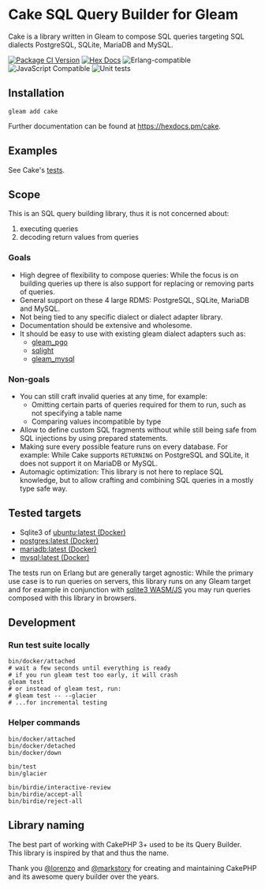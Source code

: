 # Cake SQL Query Builder for Gleam

Cake is a library written in Gleam to compose SQL queries targeting SQL dialects PostgreSQL, SQLite, MariaDB and MySQL.

[![Package
<a href="https://github.com/inoas/gleam-cake/releases"><img src="https://img.shields.io/github/release/inoas/gleam-cake" alt="GitHub release"></a>
<a href="https://discord.gg/Fm8Pwmy"><img src="https://img.shields.io/discord/768594524158427167?color=blue" alt="Discord chat"></a>
![CI](https://github.com/inoas/gleam-cake/workflows/test/badge.svg?branch=main)
Version](https://img.shields.io/hexpm/v/cake)](https://hex.pm/packages/cake)
[![Hex Docs](https://img.shields.io/badge/hex-docs-ffaff3)](https://hexdocs.pm/cake/)
![Erlang-compatible](https://img.shields.io/badge/target-erlang-b83998)
![JavaScript Compatible](https://img.shields.io/badge/target-javascript-f3e155)
![Unit tests](https://github.com/github/docs/actions/workflows/test.yml/badge.svg)

## Installation

```shell
gleam add cake
```

Further documentation can be found at <https://hexdocs.pm/cake>.

## Examples

See Cake's [tests](https://github.com/inoas/gleam-cake/tree/main/test/cake_test).

## Scope

This is an SQL query building library, thus it is not concerned about:

1. executing queries
2. decoding return values from queries

### Goals

- High degree of flexibility to compose queries:
  While the focus is on building queries up there is also support for replacing
  or removing parts of queries.
- General support on these 4 large RDMS: PostgreSQL, SQLite, MariaDB and MySQL.
- Not being tied to any specific dialect or dialect adapter library.
- Documentation should be extensive and wholesome.
- It should be easy to use with existing gleam dialect adapters such as:
  - [gleam_pgo](https://hex.pm/packages/gleam_pgo)
  - [sqlight](https://hex.pm/packages/sqlight)
  - [gleam_mysql](https://hex.pm/packages/gmysql)

### Non-goals

- You can still craft invalid queries at any time, for example:
  - Omitting certain parts of queries required for them to run, such as
    not specifying a table name
  - Comparing values incompatible by type
- Allow to define custom SQL fragments without while still being safe
  from SQL injections by using prepared statements.
- Making sure every possible feature runs on every database.
  For example: While Cake supports `RETURNING` on PostgreSQL and SQLite,
  it does not support it on MariaDB or MySQL.
- Automagic optimization: This library is not here to replace SQL knowledge, but
  to allow crafting and combining SQL queries in a mostly type safe way.

## Tested targets

- Sqlite3 of [ubuntu:latest (Docker)](https://hub.docker.com/_/ubuntu)
- [postgres:latest (Docker)](https://hub.docker.com/_/postgres)
- [mariadb:latest (Docker)](https://hub.docker.com/_/mariadb)
- [mysql:latest (Docker)](https://hub.docker.com/_/mysql)

The tests run on Erlang but are generally target agnostic:
While the primary use case is to run queries on servers, this library runs on any Gleam target and for example in conjunction with [sqlite3 WASM/JS](https://sqlite.org/wasm) you may run queries composed with this library in browsers.

## Development

### Run test suite locally

```shell
bin/docker/attached
# wait a few seconds until everything is ready
# if you run gleam test too early, it will crash
gleam test
# or instead of gleam test, run:
# gleam test -- --glacier
# ...for incremental testing
```

### Helper commands

```shell
bin/docker/attached
bin/docker/detached
bin/docker/down

bin/test
bin/glacier

bin/birdie/interactive-review
bin/birdie/accept-all
bin/birdie/reject-all
```

## Library naming

The best part of working with CakePHP 3+ used to be its Query Builder. This library is inspired by that and thus the name.

Thank you [@lorenzo](https://github.com/lorenzo) and [@markstory](https://github.com/markstory) for creating and maintaining CakePHP and its awesome query builder over the years.
